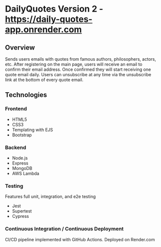 # DailyQuotes Version 2 - https://daily-quotes-app.onrender.com

## Overview
Sends users emails with quotes from famous authors, philosophers, actors, etc. After registering on the main page, users will receive an email to confirm their email address. Once confirmed they will start receiving one quote email daily. Users can unsubscribe at any time via the unsubscribe link at the bottom of every quote email.

## Technologies
### Frontend
* HTML5
* CSS3
* Templating with EJS
* Bootstrap


### Backend
* Node.js
* Express 
* MongoDB
* AWS Lambda

### Testing
Features full unit, integration, and e2e testing
* Jest
* Supertest
* Cypress

### Continuous Integration  / Continuous Deployment
CI/CD pipeline implemented with GitHub Actions.
Deployed on Render.com